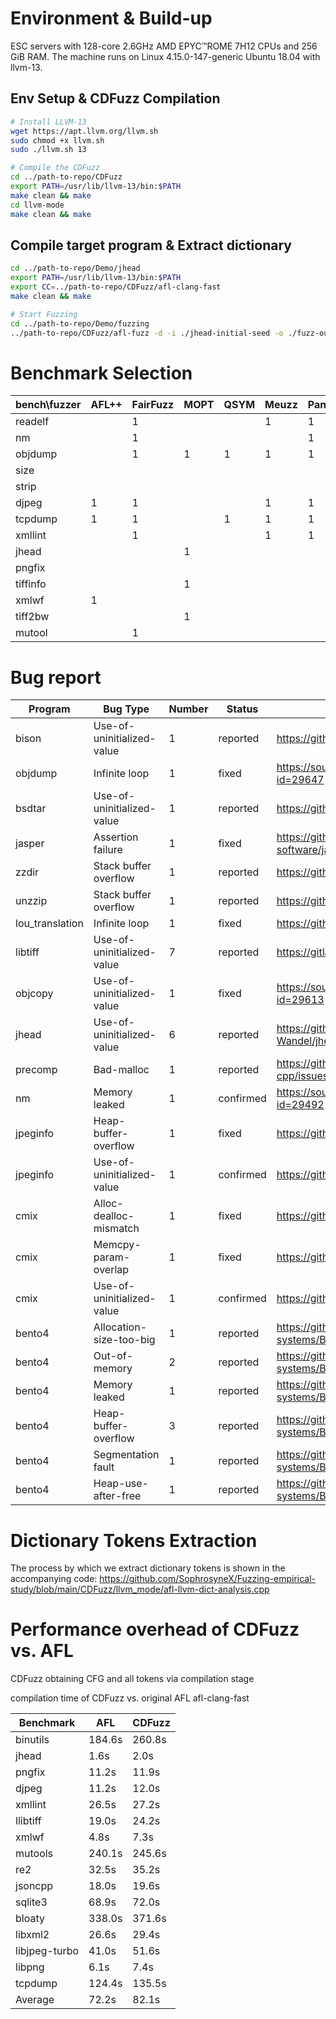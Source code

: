 # Environment & Build-up

ESC servers with 128-core 2.6GHz AMD EPYC™ROME 7H12 CPUs and 256 GiB RAM. The machine runs on Linux 4.15.0-147-generic Ubuntu 18.04 with llvm-13.

## Env Setup & CDFuzz Compilation

```bash
# Install LLVM-13
wget https://apt.llvm.org/llvm.sh
sudo chmod +x llvm.sh
sudo ./llvm.sh 13

# Compile the CDFuzz
cd ../path-to-repo/CDFuzz
export PATH=/usr/lib/llvm-13/bin:$PATH
make clean && make
cd llvm-mode
make clean && make
```

## Compile target program & Extract dictionary

```bash
cd ../path-to-repo/Demo/jhead
export PATH=/usr/lib/llvm-13/bin:$PATH
export CC=../path-to-repo/CDFuzz/afl-clang-fast
make clean && make

# Start Fuzzing
cd ../path-to-repo/Demo/fuzzing
../path-to-repo/CDFuzz/afl-fuzz -d -i ./jhead-initial-seed -o ./fuzz-out -x ../jhead/jhead_dict -e -- ../jhead/jhead @@
```

# Benchmark Selection

| bench\fuzzer | AFL++ | FairFuzz | MOPT | QSYM | Meuzz | Pangolin | Angora | RedQueen | COUNT |
| --- | --- | --- | --- | --- | --- | --- | --- | --- | --- |
| readelf |  | 1 |  |  | 1 | 1 |  | 1 | 4 |
| nm |  | 1 |  |  |  | 1 | 1 | 1 | 4 |
| objdump |  | 1 | 1 | 1 | 1 | 1 | 1 | 1 | 7 |
| size |  |  |  |  |  |  | 1 | 1 | 2 |
| strip |  |  |  |  |  |  |  | 1 | 1 |
| djpeg | 1 | 1 |  |  | 1 | 1 | 1 |  | 5 |
| tcpdump | 1 | 1 |  | 1 | 1 | 1 |  |  | 5 |
| xmllint |  | 1 |  |  | 1 | 1 |  | 1 | 4 |
| jhead |  |  | 1 |  |  |  | 1 | 1 | 3 |
| pngfix |  |  |  |  |  |  | 1 |  | 1 |
| tiffinfo |  |  | 1 |  |  |  |  | 1 | 2 |
| xmlwf | 1 |  |  |  |  |  | 1 |  | 2 |
| tiff2bw |  |  | 1 |  |  |  |  | 1 | 2 |
| mutool |  | 1 |  |  |  |  |  |  | 1 |

# Bug report

| Program | Bug Type | Number | Status | Link |
| --- | --- | --- | --- | --- |
| bison | Use-of-uninitialized-value | 1 | reported | https://github.com/akimd/bison/issues/94 |
| objdump | Infinite loop | 1 | fixed | https://sourceware.org/bugzilla/show_bug.cgi?id=29647 |
| bsdtar | Use-of-uninitialized-value | 1 | reported | https://github.com/libarchive/libarchive/issues/1789 |
| jasper | Assertion failure | 1 | fixed | https://github.com/jasper-software/jasper/issues/345 |
| zzdir | Stack buffer overflow | 1 | reported | https://github.com/gdraheim/zziplib/issues/143 |
| unzzip | Stack buffer overflow | 1 | reported | https://github.com/gdraheim/zziplib/issues/144 |
| lou_translation | Infinite loop | 1 | fixed | https://github.com/liblouis/liblouis/issues/1256 |
| libtiff | Use-of-uninitialized-value | 7 | reported | https://gitlab.com/libtiff/libtiff/-/issues/451 |
| objcopy | Use-of-uninitialized-value | 1 | fixed | https://sourceware.org/bugzilla/show_bug.cgi?id=29613 |
| jhead | Use-of-uninitialized-value | 6 | reported | https://github.com/Matthias-Wandel/jhead/issues/59 |
| precomp | Bad-malloc | 1 | reported | https://github.com/schnaader/precomp-cpp/issues/139 |
| nm | Memory leaked | 1 | confirmed | https://sourceware.org/bugzilla/show_bug.cgi?id=29492 |
| jpeginfo | Heap-buffer-overflow | 1 | fixed | https://github.com/tjko/jpeginfo/issues/13 |
| jpeginfo | Use-of-uninitialized-value | 1 | confirmed | https://github.com/tjko/jpeginfo/issues/12 |
| cmix | Alloc-dealloc-mismatch | 1 | fixed | https://github.com/byronknoll/cmix/issues/53 |
| cmix | Memcpy-param-overlap | 1 | fixed | https://github.com/byronknoll/cmix/issues/54 |
| cmix | Use-of-uninitialized-value | 1 | confirmed | https://github.com/byronknoll/cmix/issues/55 |
| bento4 | Allocation-size-too-big | 1 | reported | https://github.com/axiomatic-systems/Bento4/issues/748 |
| bento4 | Out-of-memory | 2 | reported | https://github.com/axiomatic-systems/Bento4/issues/747 |
| bento4 | Memory leaked | 1 | reported | https://github.com/axiomatic-systems/Bento4/issues/746 |
| bento4 | Heap-buffer-overflow | 3 | reported | https://github.com/axiomatic-systems/Bento4/issues/745 |
| bento4 | Segmentation fault | 1 | reported | https://github.com/axiomatic-systems/Bento4/issues/741 |
| bento4 | Heap-use-after-free | 1 | reported | https://github.com/axiomatic-systems/Bento4/issues/740 |

# Dictionary Tokens Extraction
The process by which we extract dictionary tokens is shown in the accompanying code: https://github.com/SophrosyneX/Fuzzing-empirical-study/blob/main/CDFuzz/llvm_mode/afl-llvm-dict-analysis.cpp


# Performance overhead of CDFuzz vs. AFL

CDFuzz obtaining CFG and all tokens via compilation stage 

compilation time of CDFuzz vs. original AFL afl-clang-fast

| Benchmark | AFL | CDFuzz |
| --- | --- | --- |
| binutils | 184.6s | 260.8s |
| jhead | 1.6s | 2.0s |
| pngfix | 11.2s | 11.9s |
| djpeg | 11.2s | 12.0s |
| xmllint | 26.5s | 27.2s |
| llibtiff | 19.0s | 24.2s |
| xmlwf | 4.8s | 7.3s |
| mutools | 240.1s | 245.6s |
| re2 | 32.5s | 35.2s |
| jsoncpp | 18.0s | 19.6s |
| sqlite3 | 68.9s | 72.0s |
| bloaty | 338.0s | 371.6s |
| libxml2 | 26.6s | 29.4s |
| libjpeg-turbo | 41.0s | 51.6s |
| libpng | 6.1s | 7.4s |
| tcpdump | 124.4s | 135.5s |
| Average | 72.2s | 82.1s |
